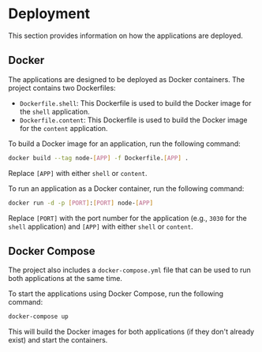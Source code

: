 # Deployment

This section provides information on how the applications are deployed.

## Docker

The applications are designed to be deployed as Docker containers. The project contains two Dockerfiles:

- `Dockerfile.shell`: This Dockerfile is used to build the Docker image for the `shell` application.
- `Dockerfile.content`: This Dockerfile is used to build the Docker image for the `content` application.

To build a Docker image for an application, run the following command:

```bash
docker build --tag node-[APP] -f Dockerfile.[APP] .
```

Replace `[APP]` with either `shell` or `content`.

To run an application as a Docker container, run the following command:

```bash
docker run -d -p [PORT]:[PORT] node-[APP]
```

Replace `[PORT]` with the port number for the application (e.g., `3030` for the `shell` application) and `[APP]` with either `shell` or `content`.

## Docker Compose

The project also includes a `docker-compose.yml` file that can be used to run both applications at the same time.

To start the applications using Docker Compose, run the following command:

```bash
docker-compose up
```

This will build the Docker images for both applications (if they don't already exist) and start the containers.
